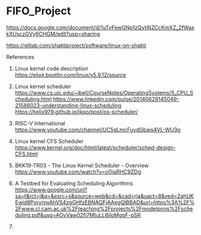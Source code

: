 # FIFO_Project

https://docs.google.com/document/d/1uTvFewGNp1zQyIiNZCcKmXZ_2fWaxkXUsczGVy6CHGM/edit?usp=sharing










https://gitlab.com/shaktiproject/software/linux-on-shakti


References

1. Linux kernel code description
	https://elixir.bootlin.com/linux/v5.9.12/source 

2. Linux kernel scheduler
	https://www.cs.uic.edu/~jbell/CourseNotes/OperatingSystems/5_CPU_Scheduling.html
	https://www.linkedin.com/pulse/20140629145049-21586023-understanding-linux-scheduling
	https://helix979.github.io/jkoo/post/os-scheduler/
	
3. RISC-V International
	https://www.youtube.com/channel/UC5gLmcFuvdGbajs4VL-WU3g

4. Linux kernel CFS Scheduler
	https://www.kernel.org/doc/html/latest/scheduler/sched-design-CFS.html
	
5. BKK19-TR03 - The Linux Kernel Scheduler - Overview
	https://www.youtube.com/watch?v=oOiaRHC9ZDg
	
6. A Testbed for Evaluating Scheduling Algorithms
	https://www.google.com/url?sa=t&rct=j&q=&esrc=s&source=web&cd=&cad=rja&uact=8&ved=2ahUKEwid8PvrvrnvAhVS4zgGHfzEBNAQFjAAegQIBBAD&url=https%3A%2F%2Fwww.cl.cam.ac.uk%2Fteaching%2Fprojects%2Fmodelprojs%2Fscheduling.pdf&usg=AOvVaw02fi7MtuLL6iIoMggF-pSR
 
7. 









